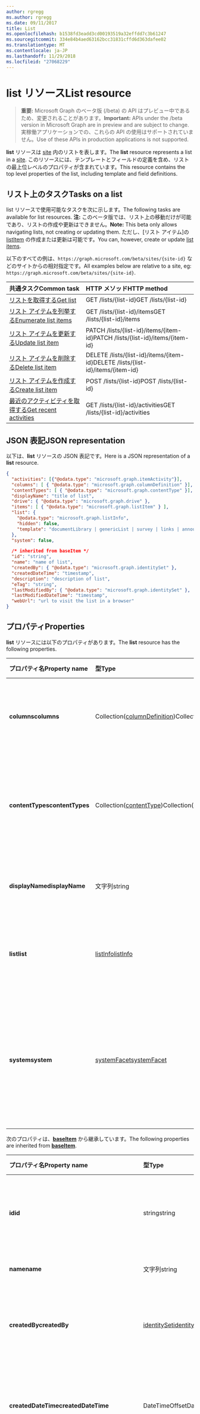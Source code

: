```yaml
---
author: rgregg
ms.author: rgregg
ms.date: 09/11/2017
title: List
ms.openlocfilehash: b1538fd3eadd3cd00193519a32effdd7c3b61247
ms.sourcegitcommit: 334e84b4aed63162bcc31831cffd6d363dafee02
ms.translationtype: MT
ms.contentlocale: ja-JP
ms.lasthandoff: 11/29/2018
ms.locfileid: "27068229"
---
```

# <a name="list-resource"></a><span data-ttu-id="6fea6-102">list リソース</span><span class="sxs-lookup"><span data-stu-id="6fea6-102">List resource</span></span>

> <span data-ttu-id="6fea6-103">**重要:** Microsoft Graph のベータ版 (/beta) の API はプレビュー中であるため、変更されることがあります。</span><span class="sxs-lookup"><span data-stu-id="6fea6-103">**Important:** APIs under the /beta version in Microsoft Graph are in preview and are subject to change.</span></span> <span data-ttu-id="6fea6-104">実稼働アプリケーションでの、これらの API の使用はサポートされていません。</span><span class="sxs-lookup"><span data-stu-id="6fea6-104">Use of these APIs in production applications is not supported.</span></span>

<span data-ttu-id="6fea6-105">**list** リソースは [site][] 内のリストを表します。</span><span class="sxs-lookup"><span data-stu-id="6fea6-105">The **list** resource represents a list in a [site][].</span></span>
<span data-ttu-id="6fea6-106">このリソースには、テンプレートとフィールドの定義を含め、リストの最上位レベルのプロパティが含まれています。</span><span class="sxs-lookup"><span data-stu-id="6fea6-106">This resource contains the top level properties of the list, including template and field definitions.</span></span>

## <a name="tasks-on-a-list"></a><span data-ttu-id="6fea6-107">リスト上のタスク</span><span class="sxs-lookup"><span data-stu-id="6fea6-107">Tasks on a list</span></span>

<span data-ttu-id="6fea6-108">list リソースで使用可能なタスクを次に示します。</span><span class="sxs-lookup"><span data-stu-id="6fea6-108">The following tasks are available for list resources.</span></span>
<span data-ttu-id="6fea6-109">**注:** このベータ版では、リスト上の移動だけが可能であり、リストの作成や更新はできません。</span><span class="sxs-lookup"><span data-stu-id="6fea6-109">**Note:** This beta only allows navigating lists, not creating or updating them.</span></span>
<span data-ttu-id="6fea6-110">ただし、[リスト アイテム]の [listItem] の作成または更新は可能です。</span><span class="sxs-lookup"><span data-stu-id="6fea6-110">You can, however, create or update [list items][listItem].</span></span>

<span data-ttu-id="6fea6-111">以下のすべての例は、`https://graph.microsoft.com/beta/sites/{site-id}` などのサイトからの相対指定です。</span><span class="sxs-lookup"><span data-stu-id="6fea6-111">All examples below are relative to a site, eg: `https://graph.microsoft.com/beta/sites/{site-id}`.</span></span>

| <span data-ttu-id="6fea6-112">共通タスク</span><span class="sxs-lookup"><span data-stu-id="6fea6-112">Common task</span></span>               | <span data-ttu-id="6fea6-113">HTTP メソッド</span><span class="sxs-lookup"><span data-stu-id="6fea6-113">HTTP method</span></span>
|:--------------------------|:------------------------------
| <span data-ttu-id="6fea6-114">[リストを取得する][]</span><span class="sxs-lookup"><span data-stu-id="6fea6-114">[Get list][]</span></span>              | <span data-ttu-id="6fea6-115">GET /lists/{list-id}</span><span class="sxs-lookup"><span data-stu-id="6fea6-115">GET /lists/{list-id}</span></span>
| <span data-ttu-id="6fea6-116">[リスト アイテムを列挙する][]</span><span class="sxs-lookup"><span data-stu-id="6fea6-116">[Enumerate list items][]</span></span>  | <span data-ttu-id="6fea6-117">GET /lists/{list-id}/items</span><span class="sxs-lookup"><span data-stu-id="6fea6-117">GET /lists/{list-id}/items</span></span>
| <span data-ttu-id="6fea6-118">[リスト アイテムを更新する][]</span><span class="sxs-lookup"><span data-stu-id="6fea6-118">[Update list item][]</span></span>      | <span data-ttu-id="6fea6-119">PATCH /lists/{list-id}/items/{item-id}</span><span class="sxs-lookup"><span data-stu-id="6fea6-119">PATCH /lists/{list-id}/items/{item-id}</span></span>
| <span data-ttu-id="6fea6-120">[リスト アイテムを削除する][]</span><span class="sxs-lookup"><span data-stu-id="6fea6-120">[Delete list item][]</span></span>      | <span data-ttu-id="6fea6-121">DELETE /lists/{list-id}/items/{item-id}</span><span class="sxs-lookup"><span data-stu-id="6fea6-121">DELETE /lists/{list-id}/items/{item-id}</span></span>
| <span data-ttu-id="6fea6-122">[リスト アイテムを作成する][]</span><span class="sxs-lookup"><span data-stu-id="6fea6-122">[Create list item][]</span></span>      | <span data-ttu-id="6fea6-123">POST /lists/{list-id}</span><span class="sxs-lookup"><span data-stu-id="6fea6-123">POST /lists/{list-id}</span></span>
| <span data-ttu-id="6fea6-124">[最近のアクティビティを取得する][]</span><span class="sxs-lookup"><span data-stu-id="6fea6-124">[Get recent activities][]</span></span> | <span data-ttu-id="6fea6-125">GET /lists/{list-id}/activities</span><span class="sxs-lookup"><span data-stu-id="6fea6-125">GET /lists/{list-id}/activities</span></span>

[リストを取得する]: ../api/list-get.md
[Get list]: ../api/list-get.md
[リスト アイテムを列挙する]: ../api/listitem-list.md
[Enumerate list items]: ../api/listitem-list.md
[リスト アイテムを更新する]: ../api/listitem-update.md
[Update list item]: ../api/listitem-update.md
[リスト アイテムを削除する]: ../api/listitem-delete.md
[Delete list item]: ../api/listitem-delete.md
[リスト アイテムを作成する]: ../api/listitem-create.md
[Create list item]: ../api/listitem-create.md
[最近のアクティビティを取得する]: ../api/activities-list.md
[Get recent activities]: ../api/activities-list.md

## <a name="json-representation"></a><span data-ttu-id="6fea6-132">JSON 表記</span><span class="sxs-lookup"><span data-stu-id="6fea6-132">JSON representation</span></span>

<span data-ttu-id="6fea6-133">以下は、**list** リソースの JSON 表記です。</span><span class="sxs-lookup"><span data-stu-id="6fea6-133">Here is a JSON representation of a **list** resource.</span></span>

<!-- { "blockType": "resource", 
       "@odata.type": "microsoft.graph.list",
       "keyProperty": "id", 
       "optionalProperties": [ "items", "drive"] } -->

```json
{
  "activities": [{"@odata.type": "microsoft.graph.itemActivity"}],
  "columns": [ { "@odata.type": "microsoft.graph.columnDefinition" }],
  "contentTypes": [ { "@odata.type": "microsoft.graph.contentType" }],
  "displayName": "title of list",
  "drive": { "@odata.type": "microsoft.graph.drive" },
  "items": [ { "@odata.type": "microsoft.graph.listItem" } ],
  "list": {
    "@odata.type": "microsoft.graph.listInfo",
    "hidden": false,
    "template": "documentLibrary | genericList | survey | links | announcements | contacts ..."
  },
  "system": false,

  /* inherited from baseItem */
  "id": "string",
  "name": "name of list",
  "createdBy": { "@odata.type": "microsoft.graph.identitySet" },
  "createdDateTime": "timestamp",
  "description": "description of list",
  "eTag": "string",
  "lastModifiedBy": { "@odata.type": "microsoft.graph.identitySet" },
  "lastModifiedDateTime": "timestamp",
  "webUrl": "url to visit the list in a browser"
}
```

## <a name="properties"></a><span data-ttu-id="6fea6-134">プロパティ</span><span class="sxs-lookup"><span data-stu-id="6fea6-134">Properties</span></span>

<span data-ttu-id="6fea6-135">**list** リソースには以下のプロパティがあります。</span><span class="sxs-lookup"><span data-stu-id="6fea6-135">The **list** resource has the following properties.</span></span>

| <span data-ttu-id="6fea6-136">プロパティ名</span><span class="sxs-lookup"><span data-stu-id="6fea6-136">Property name</span></span>    | <span data-ttu-id="6fea6-137">型</span><span class="sxs-lookup"><span data-stu-id="6fea6-137">Type</span></span>                             | <span data-ttu-id="6fea6-138">説明</span><span class="sxs-lookup"><span data-stu-id="6fea6-138">Description</span></span>
|:-----------------|:---------------------------------|:---------------------------
| <span data-ttu-id="6fea6-139">**columns**</span><span class="sxs-lookup"><span data-stu-id="6fea6-139">**columns**</span></span>      | <span data-ttu-id="6fea6-140">Collection([columnDefinition][])</span><span class="sxs-lookup"><span data-stu-id="6fea6-140">Collection([columnDefinition][])</span></span> | <span data-ttu-id="6fea6-141">このリストのフィールド定義のコレクションです。</span><span class="sxs-lookup"><span data-stu-id="6fea6-141">The collection of field definitions for this list.</span></span>
| <span data-ttu-id="6fea6-142">**contentTypes**</span><span class="sxs-lookup"><span data-stu-id="6fea6-142">**contentTypes**</span></span> | <span data-ttu-id="6fea6-143">Collection([contentType][])</span><span class="sxs-lookup"><span data-stu-id="6fea6-143">Collection([contentType][])</span></span>      | <span data-ttu-id="6fea6-144">このリスト内に存在するコンテンツ タイプのコレクションです。</span><span class="sxs-lookup"><span data-stu-id="6fea6-144">The collection of content types present in this list.</span></span>
| <span data-ttu-id="6fea6-145">**displayName**</span><span class="sxs-lookup"><span data-stu-id="6fea6-145">**displayName**</span></span>  | <span data-ttu-id="6fea6-146">文字列</span><span class="sxs-lookup"><span data-stu-id="6fea6-146">string</span></span>                           | <span data-ttu-id="6fea6-147">リストの表示可能なタイトルです。</span><span class="sxs-lookup"><span data-stu-id="6fea6-147">The displayable title of the list.</span></span>
| <span data-ttu-id="6fea6-148">**list**</span><span class="sxs-lookup"><span data-stu-id="6fea6-148">**list**</span></span>         | <span data-ttu-id="6fea6-149">[listInfo][]</span><span class="sxs-lookup"><span data-stu-id="6fea6-149">[listInfo][]</span></span>                     | <span data-ttu-id="6fea6-150">リストに関する追加の詳細を示します。</span><span class="sxs-lookup"><span data-stu-id="6fea6-150">Provides additional details about the list.</span></span>
| <span data-ttu-id="6fea6-151">**system**</span><span class="sxs-lookup"><span data-stu-id="6fea6-151">**system**</span></span>       | <span data-ttu-id="6fea6-152">[systemFacet][]</span><span class="sxs-lookup"><span data-stu-id="6fea6-152">[systemFacet][]</span></span>                  | <span data-ttu-id="6fea6-153">存在する場合は、これがシステム管理のリストであることを示しています。</span><span class="sxs-lookup"><span data-stu-id="6fea6-153">If present, indicates that this is a system-managed list.</span></span> <span data-ttu-id="6fea6-154">読み取り専用です。</span><span class="sxs-lookup"><span data-stu-id="6fea6-154">Read-only.</span></span>

<span data-ttu-id="6fea6-155">次のプロパティは、**[baseItem][]** から継承しています。</span><span class="sxs-lookup"><span data-stu-id="6fea6-155">The following properties are inherited from **[baseItem][]**.</span></span>

| <span data-ttu-id="6fea6-156">プロパティ名</span><span class="sxs-lookup"><span data-stu-id="6fea6-156">Property name</span></span>            | <span data-ttu-id="6fea6-157">型</span><span class="sxs-lookup"><span data-stu-id="6fea6-157">Type</span></span>             | <span data-ttu-id="6fea6-158">説明</span><span class="sxs-lookup"><span data-stu-id="6fea6-158">Description</span></span>
|:-------------------------|:-----------------|:-------------------------------
| <span data-ttu-id="6fea6-159">**id**</span><span class="sxs-lookup"><span data-stu-id="6fea6-159">**id**</span></span>                   | <span data-ttu-id="6fea6-160">string</span><span class="sxs-lookup"><span data-stu-id="6fea6-160">string</span></span>           | <span data-ttu-id="6fea6-p105">アイテムの一意識別子。読み取り専用です。</span><span class="sxs-lookup"><span data-stu-id="6fea6-p105">The unique identifier of the item. Read-only.</span></span>
| <span data-ttu-id="6fea6-163">**name**</span><span class="sxs-lookup"><span data-stu-id="6fea6-163">**name**</span></span>                 | <span data-ttu-id="6fea6-164">文字列</span><span class="sxs-lookup"><span data-stu-id="6fea6-164">string</span></span>           | <span data-ttu-id="6fea6-165">アイテムの名前。</span><span class="sxs-lookup"><span data-stu-id="6fea6-165">The name of the item.</span></span>
| <span data-ttu-id="6fea6-166">**createdBy**</span><span class="sxs-lookup"><span data-stu-id="6fea6-166">**createdBy**</span></span>            | <span data-ttu-id="6fea6-167">[identitySet][]</span><span class="sxs-lookup"><span data-stu-id="6fea6-167">[identitySet][]</span></span>  | <span data-ttu-id="6fea6-168">このアイテムの作成者の ID です。</span><span class="sxs-lookup"><span data-stu-id="6fea6-168">Identity of the creator of this item.</span></span> <span data-ttu-id="6fea6-169">読み取り専用です。</span><span class="sxs-lookup"><span data-stu-id="6fea6-169">Read-only.</span></span>
| <span data-ttu-id="6fea6-170">**createdDateTime**</span><span class="sxs-lookup"><span data-stu-id="6fea6-170">**createdDateTime**</span></span>      | <span data-ttu-id="6fea6-171">DateTimeOffset</span><span class="sxs-lookup"><span data-stu-id="6fea6-171">DateTimeOffset</span></span>   | <span data-ttu-id="6fea6-p107">アイテムが作成された日時。読み取り専用です。</span><span class="sxs-lookup"><span data-stu-id="6fea6-p107">The date and time the item was created. Read-only.</span></span>
| <span data-ttu-id="6fea6-174">**説明**</span><span class="sxs-lookup"><span data-stu-id="6fea6-174">**description**</span></span>          | <span data-ttu-id="6fea6-175">文字列</span><span class="sxs-lookup"><span data-stu-id="6fea6-175">string</span></span>           | <span data-ttu-id="6fea6-176">アイテムの説明テキストです。</span><span class="sxs-lookup"><span data-stu-id="6fea6-176">The descriptive text for the item.</span></span>
| <span data-ttu-id="6fea6-177">**lastModifiedBy**</span><span class="sxs-lookup"><span data-stu-id="6fea6-177">**lastModifiedBy**</span></span>       | <span data-ttu-id="6fea6-178">[identitySet][]</span><span class="sxs-lookup"><span data-stu-id="6fea6-178">[identitySet][]</span></span>  | <span data-ttu-id="6fea6-179">このアイテムの最終変更者の ID です。</span><span class="sxs-lookup"><span data-stu-id="6fea6-179">Identity of the last modifier of this item.</span></span> <span data-ttu-id="6fea6-180">読み取り専用です。</span><span class="sxs-lookup"><span data-stu-id="6fea6-180">Read-only.</span></span>
| <span data-ttu-id="6fea6-181">**lastModifiedDateTime**</span><span class="sxs-lookup"><span data-stu-id="6fea6-181">**lastModifiedDateTime**</span></span> | <span data-ttu-id="6fea6-182">DateTimeOffset</span><span class="sxs-lookup"><span data-stu-id="6fea6-182">DateTimeOffset</span></span>   | <span data-ttu-id="6fea6-p109">アイテムが最後に変更された日時。読み取り専用です。</span><span class="sxs-lookup"><span data-stu-id="6fea6-p109">The date and time the item was last modified. Read-only.</span></span>
| <span data-ttu-id="6fea6-185">**webUrl**</span><span class="sxs-lookup"><span data-stu-id="6fea6-185">**webUrl**</span></span>               | <span data-ttu-id="6fea6-186">string (URL)</span><span class="sxs-lookup"><span data-stu-id="6fea6-186">string (url)</span></span>     | <span data-ttu-id="6fea6-p110">ブラウザーでアイテムを表示する URL。読み取り専用です。</span><span class="sxs-lookup"><span data-stu-id="6fea6-p110">URL that displays the item in the browser. Read-only.</span></span>

## <a name="relationships"></a><span data-ttu-id="6fea6-189">リレーションシップ</span><span class="sxs-lookup"><span data-stu-id="6fea6-189">Relationships</span></span>

<span data-ttu-id="6fea6-190">**list** リソースには、他のリソースと次のような関係があります。</span><span class="sxs-lookup"><span data-stu-id="6fea6-190">The **list** resource has the following relationships to other resources.</span></span>

| <span data-ttu-id="6fea6-191">リレーションシップ名</span><span class="sxs-lookup"><span data-stu-id="6fea6-191">Relationship name</span></span> | <span data-ttu-id="6fea6-192">種類</span><span class="sxs-lookup"><span data-stu-id="6fea6-192">Type</span></span>                        | <span data-ttu-id="6fea6-193">説明</span><span class="sxs-lookup"><span data-stu-id="6fea6-193">Description</span></span>
|:------------------|:----------------------------|:------------------------------
| <span data-ttu-id="6fea6-194">**activities**</span><span class="sxs-lookup"><span data-stu-id="6fea6-194">**activities**</span></span>    | <span data-ttu-id="6fea6-195">[itemActivity][] コレクション</span><span class="sxs-lookup"><span data-stu-id="6fea6-195">[itemActivity][] collection</span></span> | <span data-ttu-id="6fea6-196">このリスト内で行われた最近のアクティビティです。</span><span class="sxs-lookup"><span data-stu-id="6fea6-196">The recent activities that took place within this list.</span></span>
| <span data-ttu-id="6fea6-197">**drive**</span><span class="sxs-lookup"><span data-stu-id="6fea6-197">**drive**</span></span>         | <span data-ttu-id="6fea6-198">[drive][]</span><span class="sxs-lookup"><span data-stu-id="6fea6-198">[drive][]</span></span>                   | <span data-ttu-id="6fea6-199">ドキュメント ライブラリにのみ存在します。</span><span class="sxs-lookup"><span data-stu-id="6fea6-199">Only present on document libraries.</span></span> <span data-ttu-id="6fea6-200">[driveItems][driveItem] を含む [drive][] リソースとしてリストにアクセスできます。</span><span class="sxs-lookup"><span data-stu-id="6fea6-200">Allows access to the list as a [drive][] resource with [driveItems][driveItem].</span></span>
| <span data-ttu-id="6fea6-201">**items**</span><span class="sxs-lookup"><span data-stu-id="6fea6-201">**items**</span></span>         | <span data-ttu-id="6fea6-202">Collection([listItem][])</span><span class="sxs-lookup"><span data-stu-id="6fea6-202">Collection([listItem][])</span></span>    | <span data-ttu-id="6fea6-203">リストに含まれているすべてのアイテム。</span><span class="sxs-lookup"><span data-stu-id="6fea6-203">All items contained in the list.</span></span>

[baseItem]: baseitem.md
[contentType]: contenttype.md
[drive]: drive.md
[driveItem]: driveitem.md
[columnDefinition]: columndefinition.md
[identitySet]: identityset.md
[itemActivity]: itemactivity.md
[listInfo]: listinfo.md
[listItem]: listitem.md
[site]: site.md
[systemFacet]: systemfacet.md

<!-- {
  "type": "#page.annotation",
  "description": "",
  "keywords": "",
  "section": "documentation",
  "tocPath": "Resources/Lists",
  "tocBookmarks": {
    "Lists": "#"
  }
} -->
